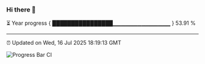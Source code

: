 ### Hi there 👋

⏳ Year progress { ████████████████▁▁▁▁▁▁▁▁▁▁▁▁▁▁ } 53.91 %

---

⏰ Updated on Wed, 16 Jul 2025 18:19:13 GMT

![Progress Bar CI](https://github.com/code-lakshay/GitHub-Actions-Demo/workflows/Progress%20Bar%20CI/badge.svg)
